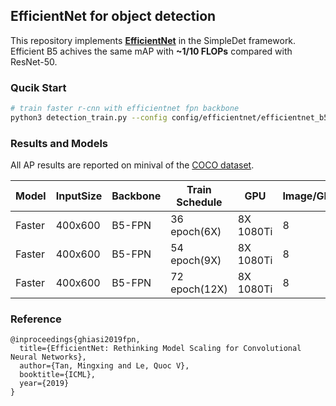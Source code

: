 ## EfficientNet for object detection
This repository implements [**EfficientNet**](https://arxiv.org/abs/1905.11946) in the SimpleDet framework. Efficient B5 achives the same mAP with **~1/10 FLOPs** compared with ResNet-50.

### Qucik Start
```bash
# train faster r-cnn with efficientnet fpn backbone
python3 detection_train.py --config config/efficientnet/efficientnet_b5_fpn_bn_scratch_400_6x.py
```

### Results and Models
All AP results are reported on minival of the [COCO dataset](http://cocodataset.org).

|Model|InputSize|Backbone|Train Schedule|GPU|Image/GPU|FP16|Train MEM|Train Speed|Box AP|Link|
|-----|-----|--------|--------------|---|---------|----|---------|-----------|---------------|----|
|Faster|400x600|B5-FPN|36 epoch(6X)|8X 1080Ti|8|yes|-|75 img/s|37.2|[model](http://simpledet.alarge.space:1234/?/efficientnet_b5_fpn_bn_scratch_400_6x.zip)|
|Faster|400x600|B5-FPN|54 epoch(9X)|8X 1080Ti|8|yes|-|75 img/s|37.9|-|
|Faster|400x600|B5-FPN|72 epoch(12X)|8X 1080Ti|8|yes|-|75 img/s|38.3|-|

### Reference
```
@inproceedings{ghiasi2019fpn,
  title={EfficientNet: Rethinking Model Scaling for Convolutional Neural Networks},
  author={Tan, Mingxing and Le, Quoc V},
  booktitle={ICML},
  year={2019}
}
```
